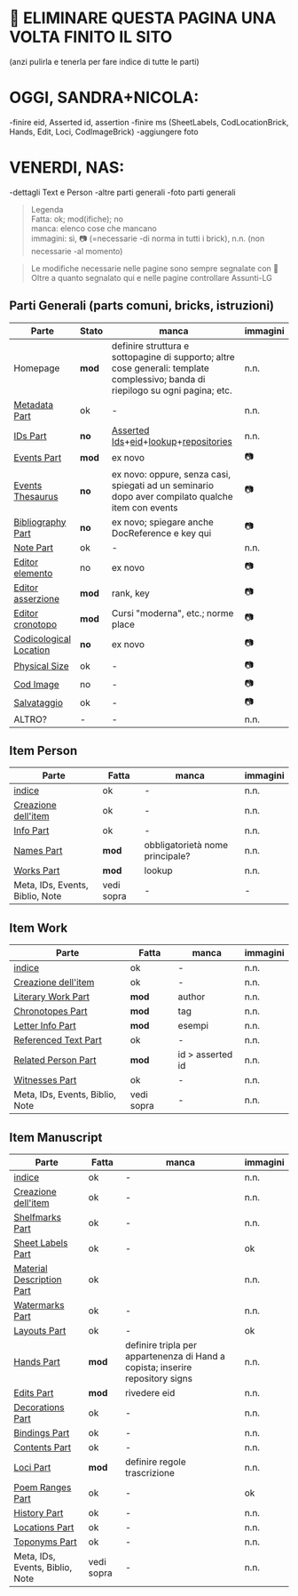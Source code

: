 # 🚧 ELIMINARE QUESTA PAGINA UNA VOLTA FINITO IL SITO
(anzi pulirla e tenerla per fare indice di tutte le parti)

# OGGI, SANDRA+NICOLA:
-finire eid, Asserted id, assertion
-finire ms (SheetLabels, CodLocationBrick, Hands, Edit, Loci, CodImageBrick)
-aggiungere foto

# VENERDI, NAS:
-dettagli Text e Person
-altre parti generali
-foto parti generali

> Legenda  
> Fatta: ok; mod(ifiche); no   
> manca: elenco cose che mancano  
> immagini: sì, 📷 (=necessarie -di norma in tutti i brick), n.n. (non necessarie -al momento)  

> Le modifiche necessarie nelle pagine sono sempre segnalate con 🚧 
> Oltre a quanto segnalato qui e nelle pagine controllare Assunti-LG

## Parti Generali (parts comuni, bricks, istruzioni)
|Parte|Stato|manca|immagini|  
|-------------|----------|-----------|-----------|    
|Homepage|**mod**|definire struttura e sottopagine di supporto; altre cose generali: template complessivo; banda di riepilogo su ogni pagina; etc.|n.n.   |
|[Metadata Part](Metadata_Part.md)|ok|-|n.n.|
|[IDs Part](Asserted_Ids_Brick.md)|**no**|[Asserted Ids](Asserted_Ids_Brick.md)+[eid](identifiers.md)+[lookup](lookup.md)+[repositories](repository.md)|n.n.|
|[Events Part](Events_Part.md)|**mod**|ex novo|📷|
|[Events Thesaurus](Events_Thesaurus.md)|**no**|ex novo: oppure, senza casi, spiegati ad un seminario dopo aver compilato qualche item con events|📷|
|[Bibliography Part](External_Bibliography_Part.md)|**no**|ex novo; spiegare anche DocReference e key qui|📷|
|[Note Part](Note_Part.md)|ok|-|n.n.|
|[Editor elemento](Editor_Brick.md)|no|ex novo|📷|
|[Editor asserzione](Assertion_Brick.md)|**mod**|rank, key|📷|
|[Editor cronotopo](Asserted_Chronotope_Brick.md)|**mod**|Cursi "moderna", etc.; norme place|📷|
|[Codicological Location](Cod_Location_Brick.md)|**no**|ex novo|📷|
|[Physical Size](Physical_Size_Brick.md)|ok|-|📷|
|[Cod Image](Cod_Image_Brick.md)|no|-|📷|
|[Salvataggio](part_save.md)|ok|-|📷|
|ALTRO?|-|-|n.n.| |

## Item Person
|Parte|Fatta|manca|immagini|  
|-------------|----------|-----------|-----------|  
|[indice](Item_Person_Index.md)|ok|-|n.n.   |
|[Creazione dell'item](Item_Person_Metadata.md)|ok|-|n.n.|
|[Info Part](Person_Info_Part.md)|ok|-|n.n.|
|[Names Part](Names_Part.md)|**mod**|obbligatorietà nome principale?|n.n.   |
|[Works Part](Person_Works_Part.md)|**mod**|lookup|n.n.|
|Meta, IDs, Events, Biblio, Note|vedi sopra|-|-| |

## Item Work
|Parte|Fatta|manca|immagini|  
|-------------|----------|-----------|-----------|    
|[indice](Item_Work_Index.md)|ok|-|n.n.   |
|[Creazione dell'item](Item_Work_Metadata.md)|ok|-|n.n.|
|[Literary Work Part](Literary_Work_Part.md)|**mod**|author|n.n.|
|[Chronotopes Part](Asserted_Chronotope_Part.md)|**mod**|tag|n.n.|
|[Letter Info Part](Letter_Info_Part.md)|**mod**|esempi|n.n.|
|[Referenced Text Part](Referenced_Text_Part.md)|ok|-|n.n.|
|[Related Person Part](Related_Person_Part.md)|**mod**|id > asserted id|n.n.|
|[Witnesses Part](Witnesses_Part.md)|ok|-|n.n.|
|Meta, IDs, Events, Biblio, Note|vedi sopra|-|n.n.| |

## Item Manuscript
|Parte|Fatta|manca|immagini|  
|-------------|----------|-----------|-----------|    
|[indice](Item_Manuscript_Index.md)|ok|-|n.n.   |
|[Creazione dell'item](Item_Manuscript_Metadata.md)|ok|-|n.n.|
|[Shelfmarks Part](Shelfmarks_Part.md)|ok|-|n.n.|
|[Sheet Labels Part](Sheet_Labels_Part.md)|ok|-|ok|
|[Material Description Part](Material_Description_Part.md)|ok||n.n.|
|[Watermarks Part](Watermarks_Part.md)|ok|-|n.n.|
|[Layouts Part](Layouts_Part.md)|ok|-|ok|
|[Hands Part](Hands_Part.md)|**mod**|definire tripla per appartenenza di Hand a copista; inserire repository signs|n.n.   |
|[Edits Part](Edits_Part.md)|**mod**|rivedere eid|n.n.   |
|[Decorations Part](Decorations_Part.md)|ok|-|n.n.   |
|[Bindings Part](Bindings_Part.md)|ok|-|n.n.|
|[Contents Part](Contents_Part.md)|ok|-|n.n.   |
|[Loci Part](Loci_Part.md)|**mod**|definire regole trascrizione|n.n.|
|[Poem Ranges Part](Poem_Ranges_Part.md)|ok|-|ok|
|[History Part](History_Part.md)|ok|-|n.n.   |
|[Locations Part](Locations_Part.md)|ok|-|n.n.   |
|[Toponyms Part](Toponyms_Part.md)|ok|-|n.n.   |
|Meta, IDs, Events, Biblio, Note|vedi sopra|-|n.n.| |
